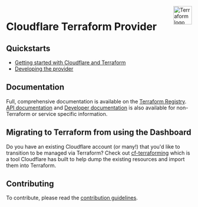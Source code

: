 <a href="https://terraform.io">
    <img src="https://cdn.rawgit.com/hashicorp/terraform-website/master/content/source/assets/images/logo-hashicorp.svg" alt="Terraform logo" title="Terraform" align="right" height="50" />
</a>

# Cloudflare Terraform Provider

## Quickstarts

- [Getting started with Cloudflare and Terraform](https://developers.cloudflare.com/terraform/installing)
- [Developing the provider](docs/development.md)

## Documentation

Full, comprehensive documentation is available on the [Terraform Registry](https://registry.terraform.io/providers/cloudflare/cloudflare/latest/docs). [API documentation](https://api.cloudflare.com) and [Developer documentation](https://developers.cloudflare.com) is also available 
for non-Terraform or service specific information.

## Migrating to Terraform from using the Dashboard

Do you have an existing Cloudflare account (or many!) that you'd like to transition
to be managed via Terraform? Check out [cf-terraforming](https://github.com/cloudflare/cf-terraforming)
which is a tool Cloudflare has built to help dump the existing resources and
import them into Terraform.

## Contributing

To contribute, please read the [contribution guidelines](docs/contributing.md).
